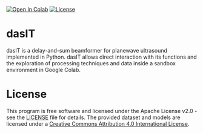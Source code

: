 [![Open In Colab](https://colab.research.google.com/assets/colab-badge.svg)](https://colab.research.google.com/github/luuleitner/dasIT/blob/main/beamform_image.ipynb)
[![License](https://img.shields.io/badge/License-Apache_2.0-blue.svg)](https://opensource.org/licenses/Apache-2.0)

# dasIT
dasIT is a delay-and-sum beamformer for planewave ultrasound implemented in Python. dasIT allows direct interaction with its functions and the exploration of processing techniques and data inside a sandbox environment in Google Colab.

# License
This program is free software and licensed under the Apache License v2.0 - see the [LICENSE](https://github.com/luuleitner/dasIT/blob/main/LICENSE) file for details.
The provided dataset and models are licensed under a [Creative Commons Attribution 4.0 International License](https://github.com/luuleitner/dasIT/blob/master/license_datasets).


